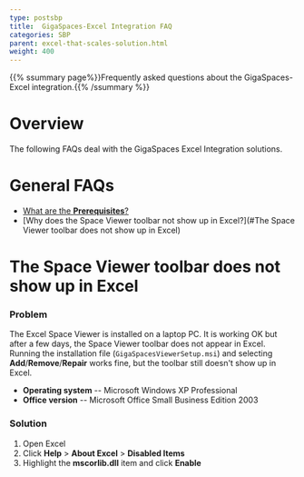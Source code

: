 ```yaml
---
type: postsbp
title:  GigaSpaces-Excel Integration FAQ
categories: SBP
parent: excel-that-scales-solution.html
weight: 400
---
```


{{% ssummary page%}}Frequently asked questions about the GigaSpaces-Excel integration.{{% /ssummary %}}

# Overview

The following FAQs deal with the GigaSpaces Excel Integration solutions.

# General FAQs

- [What are the **Prerequisites**?](prerequisites-gigaspaces-excel-integration.html)
- [Why does the Space Viewer toolbar not show up in Excel?](#The Space Viewer toolbar does not show up in Excel)

# The Space Viewer toolbar does not show up in Excel

### Problem

The Excel Space Viewer is installed on a laptop PC. It is working OK but after a few days, the Space Viewer toolbar does not appear in Excel.
Running the installation file (`GigaSpacesViewerSetup.msi`) and selecting **Add**/**Remove**/**Repair** works fine, but the toolbar still doesn't show up in Excel.

- **Operating system** -- Microsoft Windows XP Professional
- **Office version** -- Microsoft Office Small Business Edition 2003

### Solution

1. Open Excel
2. Click **Help** > **About Excel** > **Disabled Items**
3. Highlight the **mscorlib.dll** item and click **Enable**
